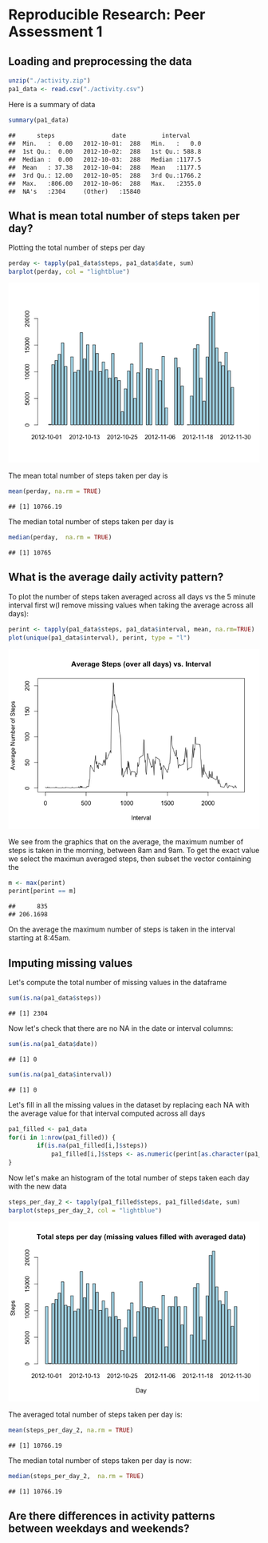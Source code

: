 # Reproducible Research: Peer Assessment 1


## Loading and preprocessing the data

```r
unzip("./activity.zip")
pa1_data <- read.csv("./activity.csv")
```

Here is a summary of data

```r
summary(pa1_data)
```

```
##      steps                date          interval     
##  Min.   :  0.00   2012-10-01:  288   Min.   :   0.0  
##  1st Qu.:  0.00   2012-10-02:  288   1st Qu.: 588.8  
##  Median :  0.00   2012-10-03:  288   Median :1177.5  
##  Mean   : 37.38   2012-10-04:  288   Mean   :1177.5  
##  3rd Qu.: 12.00   2012-10-05:  288   3rd Qu.:1766.2  
##  Max.   :806.00   2012-10-06:  288   Max.   :2355.0  
##  NA's   :2304     (Other)   :15840
```


## What is mean total number of steps taken per day?

Plotting the total number of steps per day

```r
perday <- tapply(pa1_data$steps, pa1_data$date, sum)
barplot(perday, col = "lightblue")
```

![](PA1_template_files/figure-html/unnamed-chunk-3-1.png) 

The mean total number of steps taken per day is

```r
mean(perday, na.rm = TRUE)
```

```
## [1] 10766.19
```

The median total number of steps taken per day is

```r
median(perday,  na.rm = TRUE)
```

```
## [1] 10765
```

## What is the average daily activity pattern?

To plot the number of steps taken averaged across all days vs the 5 minute interval first w(I remove missing values when taking the average across all days):

```r
perint <- tapply(pa1_data$steps, pa1_data$interval, mean, na.rm=TRUE)
plot(unique(pa1_data$interval), perint, type = "l")
```

![](PA1_template_files/figure-html/unnamed-chunk-6-1.png) 

We see from the graphics that on the average, the maximum number of steps is taken in the morning, between 8am and 9am. To get the exact value we select the maximun averaged steps, then subset the vector containing the  

```r
m <- max(perint)
perint[perint == m]
```

```
##      835 
## 206.1698
```

On the average the maximum number of steps is taken in the interval starting at 8:45am.


## Imputing missing values

Let's compute the total number of missing values in the dataframe

```r
sum(is.na(pa1_data$steps))
```

```
## [1] 2304
```
Now let's check that there are no NA in the date or interval columns:

```r
sum(is.na(pa1_data$date))
```

```
## [1] 0
```

```r
sum(is.na(pa1_data$interval))
```

```
## [1] 0
```

Let's fill in all the missing values in the dataset by replacing each NA with the average value for that interval computed across all days


```r
pa1_filled <- pa1_data
for(i in 1:nrow(pa1_filled)) {
        if(is.na(pa1_filled[i,]$steps))
            pa1_filled[i,]$steps <- as.numeric(perint[as.character(pa1_data[i,]$interval)])    
}
```

Now let's make an histogram of the total number of steps taken each day with the new data

```r
steps_per_day_2 <- tapply(pa1_filled$steps, pa1_filled$date, sum)
barplot(steps_per_day_2, col = "lightblue")
```

![](PA1_template_files/figure-html/unnamed-chunk-11-1.png) 

The averaged total number of steps taken per day is:

```r
mean(steps_per_day_2, na.rm = TRUE)
```

```
## [1] 10766.19
```

The median total number of steps taken per day is now:

```r
median(steps_per_day_2,  na.rm = TRUE)
```

```
## [1] 10766.19
```

## Are there differences in activity patterns between weekdays and weekends?
